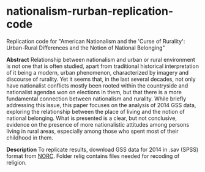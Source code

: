 # nationalism-rurban-replication-code
Replication code for "American Nationalism and the 'Curse of Rurality': Urban-Rural Differences and the Notion of National Belonging"

**Abstract**
Relationship between nationalism and urban or rural environment is not one that is often studied, apart from traditional historical interpretation of it being a modern, urban phenomenon, characterized by imagery and discourse of rurality. Yet it seems that, in the last several decades, not only have nationalist conflicts mostly been rooted within the countryside and nationalist agendas won on elections in them, but that there is a more fundamental connection between nationalism and rurality. While briefly addressing this issue, this paper focuses on the analysis of 2014 GSS data, exploring the relationship between the place of living and the notion of national belonging. What is presented is a clear, but not conclusive, evidence on the presence of more nationalistic attitudes among persons living in rural areas, especially among those who spent most of their childhood in them.

**Description**
To replicate results, download GSS data for 2014 in .sav (SPSS) format from [NORC](http://gss.norc.org/).
Folder relig contains files needed for recoding of religion.